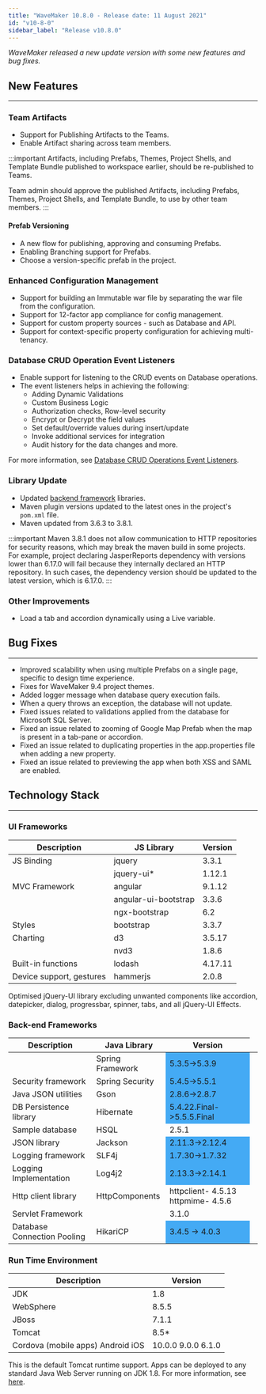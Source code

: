 ```yaml
---
title: "WaveMaker 10.8.0 - Release date: 11 August 2021"
id: "v10-8-0"
sidebar_label: "Release v10.8.0"
---
```

*WaveMaker released a new update version with some new features and bug fixes.*

## New Features

---


### Team Artifacts

- Support for Publishing Artifacts to the Teams.
- Enable Artifact sharing across team members.

:::important
Artifacts, including Prefabs, Themes, Project Shells, and Template Bundle published to workspace earlier, should be re-published to Teams. 

Team admin should approve the published Artifacts, including Prefabs, Themes, Project Shells, and Template Bundle, to use by other team members.
:::

#### Prefab Versioning

- A new flow for publishing, approving and consuming Prefabs.
- Enabling Branching support for Prefabs.
- Choose a version-specific prefab in the project.

### Enhanced Configuration Management

- Support for building an Immutable war file by separating the war file from the configuration.
- Support for 12-factor app compliance for config management.
- Support for custom property sources - such as Database and API.
- Support for context-specific property configuration for achieving multi-tenancy.

### Database CRUD Operation Event Listeners

- Enable support for listening to the CRUD events on Database operations.
- The event listeners helps in achieving the following:
    - Adding Dynamic Validations
    - Custom Business Logic
    - Authorization checks, Row-level security
    - Encrypt or Decrypt the field values
    - Set default/override values during insert/update
    - Invoke additional services for integration
    - Audit history for the data changes and more.

For more information, see [Database CRUD Operations Event Listeners](/learn/app-development/services/database-crud-event-listeners).

### Library Update

- Updated [backend framework](#back-end-frameworks) libraries.
- Maven plugin versions updated to the latest ones in the project's `pom.xml` file.
- Maven updated from 3.6.3 to 3.8.1. 

:::important
Maven 3.8.1 does not allow communication to HTTP repositories for security reasons, which may break the maven build in some projects. For example, project declaring JasperReports dependency with versions lower than 6.17.0 will fail because they internally declared an HTTP repository. In such cases, the dependency version should be updated to the latest version, which is 6.17.0.
:::

### Other Improvements

- Load a tab and accordion dynamically using a Live variable.

## Bug Fixes

---

- Improved scalability when using multiple Prefabs on a single page, specific to design time experience.
- Fixes for WaveMaker 9.4 project themes.
- Added logger message when database query execution fails.
- When a query throws an exception, the database will not update.
- Fixed issues related to validations applied from the database for Microsoft SQL Server.
- Fixed an issue related to zooming of Google Map Prefab when the map is present in a tab-pane or accordion.
- Fixed an issue related to duplicating properties in the app.properties file when adding a new property.
- Fixed an issue related to previewing the app when both XSS and SAML are enabled.


## Technology Stack

---

### UI Frameworks

| Description | JS Library | Version |
| --- | --- | --- |
| JS Binding | jquery | 3.3.1 |
|  | jquery-ui* | 1.12.1 |
| MVC Framework | angular | 9.1.12 |
|  | angular-ui-bootstrap | 3.3.6 |
|  | ngx-bootstrap | 6.2 |
| Styles | bootstrap | 3.3.7 |
| Charting | d3 | 3.5.17 |
|  | nvd3 | 1.8.6 |
| Built-in functions | lodash | 4.17.11 |
| Device support, gestures | hammerjs | 2.0.8 |

Optimised jQuery-UI library excluding unwanted components like accordion, datepicker, dialog, progressbar, spinner, tabs, and all jQuery-UI Effects.

### Back-end Frameworks

| Description | Java Library | Version |
| --- | --- | --- |
|  | Spring Framework  <td bgcolor="#44aaf4"> 5.3.5->5.3.9</td>|
| Security framework | Spring Security  <td bgcolor="#44aaf4"> 5.4.5->5.5.1</td>|
| Java JSON utilities | Gson  <td bgcolor="#44aaf4"> 2.8.6->2.8.7</td>|
| DB Persistence library | Hibernate <td bgcolor="#44aaf4"> 5.4.22.Final->5.5.5.Final</td>|
| Sample database | HSQL | 2.5.1|
| JSON library | Jackson  <td bgcolor="#44aaf4"> 2.11.3->2.12.4</td>|
| Logging framework | SLF4j  <td bgcolor="#44aaf4"> 1.7.30->1.7.32 </td>|
| Logging Implementation | Log4j2  <td bgcolor="#44aaf4"> 2.13.3->2.14.1 </td>|
| Http client library | HttpComponents | httpclient- 4.5.13   httpmime- 4.5.6 |
| Servlet Framework |  | 3.1.0 |
|Database Connection Pooling | HikariCP <td bgcolor="#44aaf4"> 3.4.5 -> 4.0.3 </td>|

### Run Time Environment

| Description | Version |
| --- | --- |
| JDK | 1.8 |
| WebSphere | 8.5.5 |
| JBoss | 7.1.1 |
| Tomcat | 8.5* |
| Cordova (mobile apps)   Android   iOS | 10.0.0   9.0.0    6.1.0 |

This is the default Tomcat runtime support. Apps can be deployed to any standard Java Web Server running on JDK 1.8. For more information, see [here](/learn/app-development/deployment/deployment-web-server).
